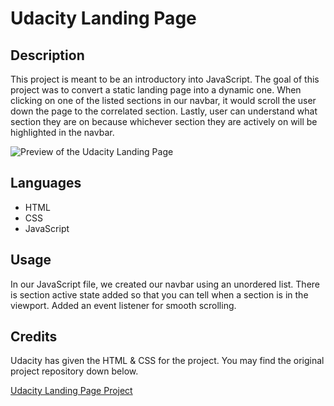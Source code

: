 # Udacity Landing Page 

## Description

This project is meant to be an introductory into JavaScript. 
The goal of this project was to convert a static landing page into a dynamic one.
When clicking on one of the listed sections in our navbar, it would scroll the user down the page to the correlated section.
Lastly, user can understand what section they are on because whichever section they are actively on will be highlighted in the navbar.

![Preview of the Udacity Landing Page](/Images/UdacityLandingPage.jpg "Udacity Landing Page")


## Languages
* HTML
* CSS
* JavaScript

## Usage

In our JavaScript file, we created our navbar using an unordered list. 
There is section active state added so that you can tell when a section is in the viewport.
Added an event listener for smooth scrolling.

## Credits

Udacity has given the HTML & CSS for the project. 
You may find the original project repository down below.

[Udacity Landing Page Project](https://github.com/udacity/fend/tree/refresh-2019/projects/landing-page)


